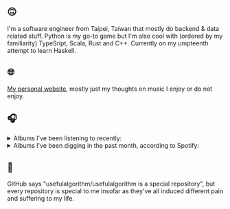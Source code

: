 ## 🙃

I'm a software engineer from Taipei, Taiwan that mostly do backend & data related stuff. Python is my go-to game but I'm also cool with (ordered by my familiarity) TypeSript, Scala, Rust and C++. Currently on my umpteenth attempt to learn Haskell.

## 🌐

[My personal website](https://usefulalgorithm.github.io/), mostly just my thoughts on music I enjoy or do not enjoy.

## 🎧

<details>
<summary>Albums I've been listening to recently:</summary>

- _Pruning_, by Memotone
- _Even The Horizon Knows Its Bounds_, by Lawrence English
- _Alluvion_, by Mizmor, Hell
- _Comedia_, by Racine
- _Cafe Tom Tom_, by Cities Aviv
- _IOX_, by LA Timpa
- _Mossed Capable Of Being Observant_, by Angel R, Florian T M Zeisig
- _Goldstar_, by Imperial Triumphant
- _Halo On The Inside_, by Circuit des Yeux

</details>

<details>
<summary>Albums I've been digging in the past month, according to Spotify:</summary>

- _Only Good Dreams for Me_, by Zaumne
- _如果每天都可以 happy happy 誰想要sad:＊- 合作的秘密_, by 陳嫺靜
- _Gift Songs_, by Jefre Cantu-Ledesma
- _End of the Middle_, by Richard Dawson
- _Halo On The Inside_, by Circuit des Yeux
- _Genuine Dexterity_, by Kenny Segal, K-The-I???
- _This Is the Album of a Band Called Adebisi Shank_, by Adebisi Shank
- _Pruning_, by Memotone
- _第八作品集『無題』_, by downy
- _(What's The Story) Morning Glory? [Remastered]_, by Oasis
- _Dead Channel Sky_, by clipping.
- _Start A Band_, by Adebisi Shank
- _Toilet_, by Clown Core

</details>

## 💬

GitHub says "usefulalgorithm/usefulalgorithm is a special repository", but every repository is special to me insofar as they've all induced different pain and suffering to my life.